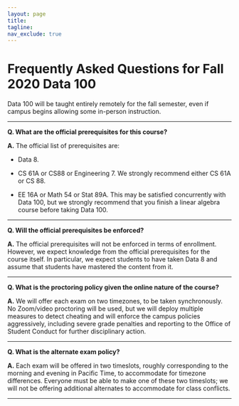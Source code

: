 ```yaml
---
layout: page
title:
tagline:
nav_exclude: true
---
```


# Frequently Asked Questions for Fall 2020 Data 100

Data 100 will be taught entirely remotely for the fall semester, even if campus begins allowing some in-person instruction.

---

**Q. What are the official prerequisites for this course?**

**A.** The official list of prerequisites are:

- Data 8.

- CS 61A or CS88 or Engineering 7. We strongly recommend either CS 61A or CS 88.

- EE 16A or Math 54 or Stat 89A. This may be satisfied concurrently with Data 100, but we strongly recommend that you finish a linear algebra course before taking Data 100.

---

**Q. Will the official prerequisites be enforced?**

**A.** The official prerequisites will not be enforced in terms of enrollment. However, we expect knowledge from the official prerequisites for the course itself. In particular, we expect students to have taken Data 8 and assume that students have mastered the content from it.

---

**Q. What is the proctoring policy given the online nature of the course?**

**A.** We will offer each exam on two timezones, to be taken synchronously. No Zoom/video proctoring will be used, but we will deploy multiple measures to detect cheating and will enforce the campus policies aggressively, including severe grade penalties and reporting to the Office of Student Conduct for further disciplinary action.

---

**Q. What is the alternate exam policy?**

**A.** Each exam will be offered in two timeslots, roughly corresponding to the morning and evening in Pacific Time, to accommodate for timezone differences. Everyone must be able to make one of these two timeslots; we will not be offering additional alternates to accommodate for class conflicts.

---


<!-- **Q. My question isn't answered in this FAQ, what can I do?**

**A.** Preferably, phrase your question in a way that isn't personally identifiable and file it as a [new issue in this repository](https://github.com/DS-100/DS-100.github.io/issues/new). We will then add a response to the FAQ, thus benefiting you and all other students with similar concerns.

If it's really something completely specific to your personal situation that can't be addressed in a public forum, contact the instructors by email.

--- -->
